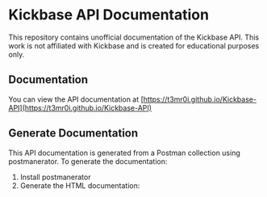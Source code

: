 # Kickbase API Documentation

This repository contains unofficial documentation of the Kickbase API. This work is not affiliated with Kickbase and is created for educational purposes only.

## Documentation

You can view the API documentation at [https://t3mr0i.github.io/Kickbase-API](https://t3mr0i.github.io/Kickbase-API)

## Generate Documentation

This API documentation is generated from a Postman collection using postmanerator. To generate the documentation:

1. Install postmanerator
2. Generate the HTML documentation: